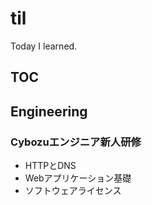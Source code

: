 # til

Today I learned.

## TOC
## Engineering

### Cybozuエンジニア新人研修

- HTTPとDNS
- Webアプリケーション基礎
- ソフトウェアライセンス
